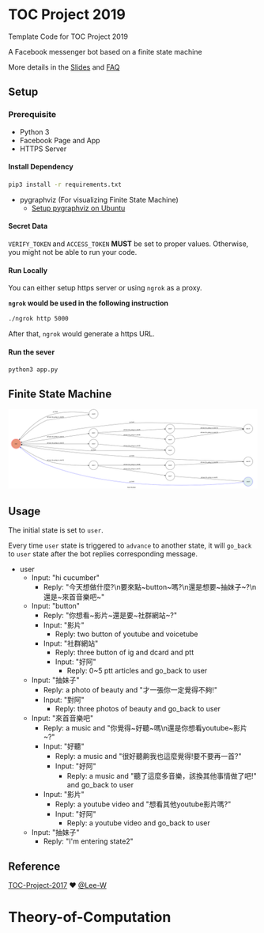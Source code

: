 # TOC Project 2019

Template Code for TOC Project 2019

A Facebook messenger bot based on a finite state machine

More details in the [Slides](https://hackmd.io/p/SkpBR-Yam#/) and [FAQ](https://hackmd.io/s/B1Xw7E8kN)

## Setup

### Prerequisite
* Python 3
* Facebook Page and App
* HTTPS Server

#### Install Dependency
```sh
pip3 install -r requirements.txt
```

* pygraphviz (For visualizing Finite State Machine)
    * [Setup pygraphviz on Ubuntu](http://www.jianshu.com/p/a3da7ecc5303)

#### Secret Data

`VERIFY_TOKEN` and `ACCESS_TOKEN` **MUST** be set to proper values.
Otherwise, you might not be able to run your code.

#### Run Locally
You can either setup https server or using `ngrok` as a proxy.

**`ngrok` would be used in the following instruction**

```sh
./ngrok http 5000
```

After that, `ngrok` would generate a https URL.

#### Run the sever

```sh
python3 app.py
```

## Finite State Machine
<img src = 'img/StatePhoto.png' >

## Usage
The initial state is set to `user`.

Every time `user` state is triggered to `advance` to another state, it will `go_back` to `user` state after the bot replies corresponding message.

* user
	* Input: "hi cucumber"
		* Reply: "今天想做什麼?\n要來點~button~嗎?\n還是想要~抽妹子~?\n還是~來首音樂吧~"
	* Input: "button"
		* Reply: "你想看~影片~還是要~社群網站~?"
		* Input: "影片"
			* Reply: two button of youtube and voicetube
		* Input: "社群網站"
			* Reply: three button of ig and dcard and ptt
			* Input: "好阿"
				* Reply: 0~5 ptt articles and go_back to user
	* Input: "抽妹子"
		* Reply: a photo of beauty and "才一張你一定覺得不夠!"
		* Input: "對阿"
			* Reply: three photos of beauty and go_back to user
	* Input: "來首音樂吧"
		* Reply: a music and "你覺得~好聽~嗎\n還是你想看youtube~影片~?"
		* Input: "好聽"
			* Reply: a music and "很好聽齁我也這麼覺得!要不要再一首?"
			* Input: "好阿"
				* Reply: a music and "聽了這麼多音樂，該換其他事情做了吧!" and go_back to user 
		* Input: "影片"
			* Reply: a youtube video and "想看其他youtube影片嗎?"
			* Input: "好阿"
				* Reply: a youtube video and go_back to user
	* Input: "抽妹子"
		* Reply: "I'm entering state2"


## Reference
[TOC-Project-2017](https://github.com/Lee-W/TOC-Project-2017) ❤️ [@Lee-W](https://github.com/Lee-W)
# Theory-of-Computation
